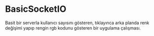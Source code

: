 # BasicSocketIO

Basit bir serverla kullanıcı sayısını gösteren, 
tıklayınca arka planda renk değişimi yapıp rengin 
rgb kodunu gösteren bir uygulama çalışması.
